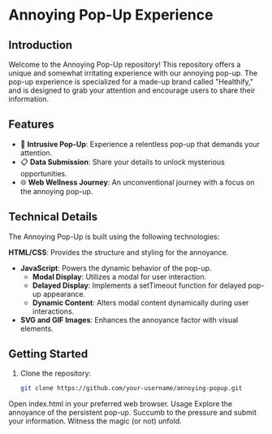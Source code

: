 # Annoying Pop-Up Experience

## Introduction

Welcome to the Annoying Pop-Up repository! This repository offers a unique and somewhat irritating experience with our annoying pop-up. The pop-up experience is specialized for a made-up brand called "Healthify," and is designed to grab your attention and encourage users to share their information.

## Features

- 🚀 **Intrusive Pop-Up**: Experience a relentless pop-up that demands your attention.
- 📋 **Data Submission**: Share your details to unlock mysterious opportunities.
- 🌐 **Web Wellness Journey**: An unconventional journey with a focus on the annoying pop-up.

## Technical Details

The Annoying Pop-Up is built using the following technologies:

 **HTML/CSS**: Provides the structure and styling for the annoyance.
- **JavaScript**: Powers the dynamic behavior of the pop-up.
  - **Modal Display**: Utilizes a modal for user interaction.
  - **Delayed Display**: Implements a setTimeout function for delayed pop-up appearance.
  - **Dynamic Content**: Alters modal content dynamically during user interactions.
- **SVG and GIF Images**: Enhances the annoyance factor with visual elements.

## Getting Started

1. Clone the repository:

   ```bash
   git clone https://github.com/your-username/annoying-popup.git
Open index.html in your preferred web browser.
Usage
Explore the annoyance of the persistent pop-up.
Succumb to the pressure and submit your information.
Witness the magic (or not) unfold.
